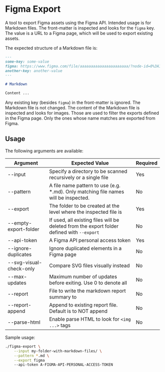 # Figma Export

A tool to export Figma assets using the Figma API.
Intended usage is for Markdown files.
The front-matter is inspected and looks for the `figma` key.
The value is a URL to a Figma page, which will be used to export existing assets.

The expected structure of a Markdown file is:

```markdown
---
some-key: some-value
figma: https://www.figma.com/file/aaaaaaaaaaaaaaaaaaaaaa/?node-id=0%3A1
another-key: another-value
---

# Markdown

Content ...
```

Any existing key (besides `figma`) in the front-matter is ignored.
The Markdown file is not changed.
The content of the Markdown file is inspected and looks for images. Those are used to filter the exports defined in the Figma page.
Only the ones whose name matches are exported from Figma.

## Usage

The following arguments are available:

Argument | Expected Value | Required
---------|----------|---------
--input <path> | Specify a directory to be scanned recursively or a single file | Yes
--pattern <pattern> | A file name pattern to use (e.g. *.md). Only matching file names will be inspected. | No
--export <folder> | The folder to be created at the level where the inspected file is | Yes
--empty-export-folder | If used, all existing files will be deleted from the export folder defined with `--export`  | No
--api-token <token> | A Figma API personal access token | Yes
--ignore-duplicates | Ignore duplicated elements in a Figma page | No
--svg-visual-check-only | Compare SVG files visually instead | No
--max-updates | Maximum number of updates before exiting. Use 0 to denote all | No
--report | File to write the markdown report summary to | No
--report-append | Append to existing report file. Default is to NOT append | No
--parse-html | Enable parse HTML to look for `<img ...>` tags | No

Sample usage:

```bash
./figma-export \
    --input my-folder-with-markdown-files/ \
    --pattern *.md \
    --export figma
    --api-token A-FIGMA-API-PERSONAL-ACCESS-TOKEN
```
